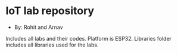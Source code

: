 # IoT lab repository

* By: Rohit and Arnav

Includes all labs and their codes. Platform is ESP32. Libraries folder includes all libraries used for the labs.
